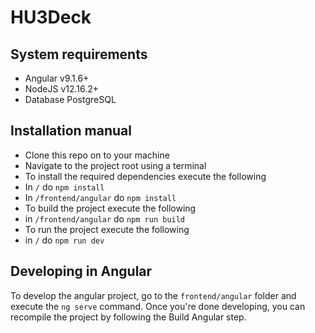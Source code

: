 # HU3Deck

## System requirements
  - Angular v9.1.6+
  - NodeJS v12.16.2+
  - Database PostgreSQL
  
## Installation manual
  - Clone this repo on to your machine
  - Navigate to the project root using a terminal
  - To install the required dependencies execute the following
  - In `/` do `npm install`
  - In `/frontend/angular` do `npm install`
  - To build the project execute the following
  - in `/frontend/angular` do `npm run build`
  - To run the project execute the following
  - in `/` do `npm run dev`

## Developing in Angular
To develop the angular project, go to the `frontend/angular` folder and execute the `ng serve` command. Once you're done developing, you can recompile the project by following the Build Angular step.
